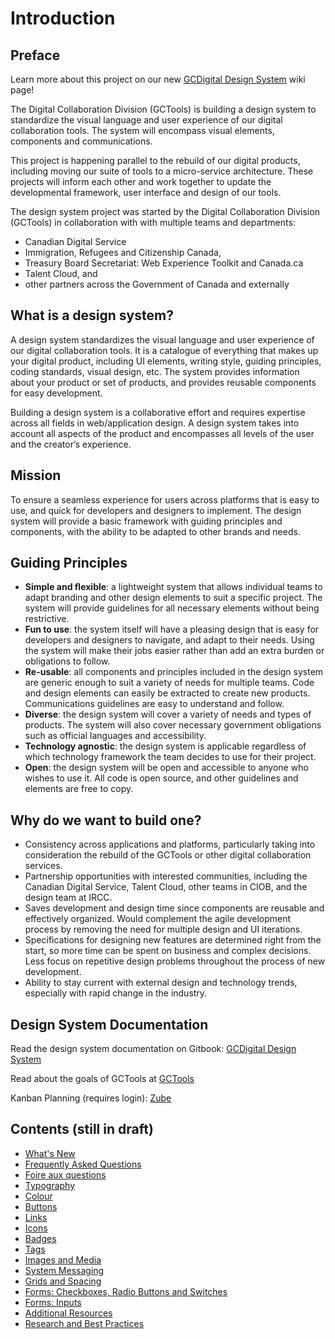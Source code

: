 # Introduction

## Preface

Learn more about this project on our new [GCDigital Design System](https://wiki.gccollab.ca/GCDigital_design_system) wiki page!

The Digital Collaboration Division \(GCTools\) is building a design system to standardize the visual language and user experience of our digital collaboration tools. The system will encompass visual elements, components and communications.

This project is happening parallel to the rebuild of our digital products, including moving our suite of tools to a micro-service architecture. These projects will inform each other and work together to update the developmental framework, user interface and design of our tools.

The design system project was started by the Digital Collaboration Division \(GCTools\) in collaboration with with multiple teams and departments:

* Canadian Digital Service
* Immigration, Refugees and Citizenship Canada, 
* Treasury Board Secretariat: Web Experience Toolkit and Canada.ca
* Talent Cloud, and
* other partners across the Government of Canada and externally

## What is a design system?

A design system standardizes the visual language and user experience of our digital collaboration tools. It is a catalogue of everything that makes up your digital product, including UI elements, writing style, guiding principles, coding standards, visual design, etc. The system provides information about your product or set of products, and provides reusable components for easy development.

Building a design system is a collaborative effort and requires expertise across all fields in web/application design. A design system takes into account all aspects of the product and encompasses all levels of the user and the creator’s experience.

## Mission

To ensure a seamless experience for users across platforms that is easy to use, and quick for developers and designers to implement. The design system will provide a basic framework with guiding principles and components, with the ability to be adapted to other brands and needs.

## Guiding Principles

* **Simple and flexible**: a lightweight system that allows individual teams to adapt branding and other design elements to suit a specific project. The system will provide guidelines for all necessary elements without being restrictive.
* **Fun to use**: the system itself will have a pleasing design that is easy for developers and designers to navigate, and adapt to their needs. Using the system will make their jobs easier rather than add an extra burden or obligations to follow.
* **Re-usable**: all components and principles included in the design system are generic enough to suit a variety of needs for multiple teams. Code and design elements can easily be extracted to create new products. Communications guidelines are easy to understand and follow.
* **Diverse**: the design system will cover a variety of needs and types of products. The system will also cover necessary government obligations such as official languages and accessibility.
* **Technology agnostic**: the design system is applicable regardless of which technology framework the team decides to use for their project.
* **Open**: the design system will be open and accessible to anyone who wishes to use it. All code is open source, and other guidelines and elements are free to copy.

## Why do we want to build one?

* Consistency across applications and platforms, particularly taking into consideration the rebuild of the GCTools or other digital collaboration services. 
* Partnership opportunities with interested communities, including the Canadian Digital Service, Talent Cloud, other teams in CIOB, and the design team at IRCC. 
* Saves development and design time since components are reusable and effectively organized. Would complement the agile development process by removing the need for multiple design and UI iterations.  
* Specifications for designing new features are determined right from the start, so more time can be spent on business and complex decisions. Less focus on repetitive design problems throughout the process of new development. 
* Ability to stay current with external design and technology trends, especially with rapid change in the industry. 

## Design System Documentation

Read the design system documentation on Gitbook: [GCDigital Design System](https://gctools-outilsgc.gitbooks.io/-gcdigital-design-system/content/)

Read about the goals of GCTools at [GCTools](https://www.canada.ca/en/treasury-board-secretariat/campaigns/gctools-hackathon/gctools.html)

Kanban Planning \(requires login\): [Zube](https://zube.io/tbs-sct/design-system/w/main-workspace/kanban%20)

## Contents \(still in draft\)

* [What's New](whats-new.md)
* [Frequently Asked Questions](frequently-asked-questions.md)
* [Foire aux questions](foire-aux-questions.md)
* [Typography](typography.md)
* [Colour](colour.md)
* [Buttons](buttons.md)
* [Links](links.md)
* [Icons](icons.md)
* [Badges](badges.md)
* [Tags](tags-chips-and-pills.md)
* [Images and Media](images-and-media.md)
* [System Messaging](system-messaging.md)
* [Grids and Spacing](grids-and-spacing.md)
* [Forms: Checkboxes, Radio Buttons and Switches](forms-button-inputs.md)
* [Forms: Inputs](forms-errors-and-validation.md)
* [Additional Resources](https://github.com/gctools-outilsgc/design-system/tree/fcd3f3c371d580bcf069c31135a9b8b736fa67aa/additional-resources.md)
* [Research and Best Practices](https://github.com/gctools-outilsgc/design-system/tree/fcd3f3c371d580bcf069c31135a9b8b736fa67aa/research-and-best-practices.md)

